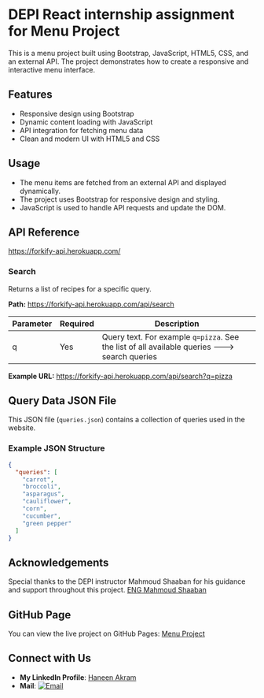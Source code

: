 # DEPI React internship assignment for Menu Project

This is a menu project built using Bootstrap, JavaScript, HTML5, CSS, and an external API. The project demonstrates how to create a responsive and interactive menu interface.

## Features

- Responsive design using Bootstrap
- Dynamic content loading with JavaScript
- API integration for fetching menu data
- Clean and modern UI with HTML5 and CSS

## Usage

- The menu items are fetched from an external API and displayed dynamically.
- The project uses Bootstrap for responsive design and styling.
- JavaScript is used to handle API requests and update the DOM.

## API Reference

https://forkify-api.herokuapp.com/

### Search
Returns a list of recipes for a specific query.

**Path:** https://forkify-api.herokuapp.com/api/search

| Parameter | Required | Description |
|-----------|----------|-------------|
| q         | Yes      | Query text. For example `q=pizza`. See the list of all available queries 🡒 search queries |

**Example URL:** https://forkify-api.herokuapp.com/api/search?q=pizza

## Query Data JSON File

This JSON file (`queries.json`) contains a collection of queries used in the website.

### Example JSON Structure

```json
{
  "queries": [
    "carrot",
    "broccoli",
    "asparagus",
    "cauliflower",
    "corn",
    "cucumber",
    "green pepper"
  ]
}
```

## Acknowledgements

Special thanks to the DEPI instructor Mahmoud Shaaban for his guidance and support throughout this project.
 [ENG Mahmoud Shaaban](https://www.linkedin.com/in/mahmoud-shaaban-5192b720a/)

## GitHub Page

You can view the live project on GitHub Pages: [Menu Project](https://haneenakram.github.io/DEPI_React_menu_project_js)

## Connect with Us

- **My LinkedIn Profile**: [Haneen Akram](https://www.linkedin.com/in/haneen-akram-4990331a1/)
- **Mail**: [![Email](https://img.shields.io/badge/Email-haneenakram-blue?logo=gmail)](mailto:haneenakram3040@gmail.com)
